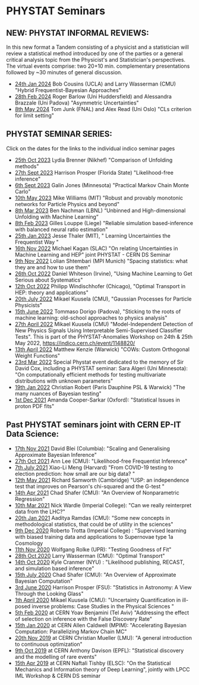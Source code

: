 # PHYSTAT Seminars

## **NEW**: PHYSTAT INFORMAL REVIEWS:

In this new format a Tandem consisting of a physicist and a statistician will review a statistical method introduced by one of the parties or a general critical analysis topic from the Physicist's and Statistician's perspectives. The virtual events comprise: two 20+10 min. complementary presentations followed by ~30 minutes of general discussion.

  * [24th Jan 2024](https://indico.cern.ch/event/1356298/) Bob Cousins (UCLA) and Larry Wasserman (CMU) "Hybrid Frequentist-Bayesian Approaches"
  * [28th Feb 2024](https://indico.cern.ch/event/1356303/) Roger Barlow (Uni Huddersfield) and Alessandra Brazzale (Uni Padova) "Asymmetric Uncertainties"
  *  [8th May 2024](https://indico.cern.ch/event/1357458/) Tom Junk (FNAL) and Alex Read (Uni Oslo) "CLs criterion for limit setting"

## PHYSTAT SEMINAR SERIES: 

Click on the dates for the links to the individual indico seminar pages

   * [25th Oct 2023](https://indico.cern.ch/event/1328619/)    Lydia Brenner (Nikhef) "Comparison of Unfolding methods"
   * [27th Sept 2023](https://indico.cern.ch/event/1320100/)     Harrison Prosper (Florida State) "Likelihood-free inference"
   * [6th Sept 2023](https://indico.cern.ch/event/1315922/)      Galin Jones (Minnesota) "Practical Markov Chain Monte Carlo"
   * [10th May 2023](https://indico.cern.ch/event/1282061/)     Mike Williams (MIT) "Robust and provably monotonic networks for Particle Physics and beyond"
   * [8th Mar 2023](https://indico.cern.ch/event/1257370/)       Ben Nachman  (LBNL) “Unbinned and High-dimensional Unfolding with Machine Learning“
   * [8th Feb 2023](https://indico.cern.ch/event/1204236/)       Gilles Louppe (Liege) "Reliable simulation based-inference with balanced neural ratio estimation"
   * [25th Jan 2023](https://indico.cern.ch/event/1203477/)      Jesse Thaler (MIT),  " Learning Uncertainties the Frequentist Way "     
   * [16th Nov 2022](https://indico.cern.ch/event/1212046/)      Michael Kagan (SLAC) "On relating Uncertainties in Machine Learning and HEP"  joint PHYSTAT -  CERN DS Seminar
   * [9th Nov 2022](https://indico.cern.ch/event/1203475/)       Lolian Shtembari (MPI Munich) "Spacing statistics: what they are and how to use them"
   * [26th Oct 2022](https://indico.cern.ch/event/1172085/)      Daniel Whiteson (Irvine), "Using Machine Learning to Get Serious about Systematics"
   * [12th Oct 2022](https://indico.cern.ch/event/1203474/)      Philipp Windischhofer (Chicago), "Optimal Transport in HEP: theory and applications"
   * [20th July 2022](https://indico.cern.ch/event/1169741/)      Mikael Kuusela (CMU), "Gaussian Processes for Particle Physicists"
   * [15th June 2022](https://indico.cern.ch/event/1169738/)    Tommaso Dorigo (Padova), "Sticking to the roots of machine learning: old-school approaches to physics analysis"
   * [27th April 2022](https://indico.cern.ch/event/1148820/)    Mikael Kuusela (CMU) "Model-Independent Detection of New Physics Signals Using Interpretable Semi-Supervised Classifier Tests". This is part of the PHYSTAT-Anomalies Workshop on 24th & 25th May 2022, https://indico.cern.ch/event/1148820/ 
   * [13th April 2022](https://indico.cern.ch/event/1148823/)     Matthew Kenzie (Warwick) "COWs: Custom Orthogonal Weight Functions" 
   * [23rd Mar 2022](https://indico.cern.ch/event/1130770/)     Special Phystat event dedicated to the memory of Sir David Cox, including a PHYSTAT seminar:
      Sara Algeri (Uni Minnesota): "On computationally efficient methods for testing multivariate distributions with unknown parameters"
   * [19th Jan 2022](https://indico.cern.ch/event/1112438/)      Christian Robert (Paris Dauphine PSL & Warwick) "The many nuances of Bayesian testing"
   * [1st Dec 2021](https://indico.cern.ch/event/1088026/)        Amanda Cooper-Sarkar (Oxford): "Statistical Issues in proton PDF fits"


## Past PHYSTAT seminars joint with CERN EP-IT Data Science:  

   * [17th Nov 2021](https://indico.cern.ch/event/1083323/)   David Blei (Columbia): "Scaling and Generalising Approximate Bayesian Inference"
   * [27th Oct 2021](https://indico.cern.ch/event/1085699/)    Ann Lee (CMU): "Likelihood-free Frequentist Inference"
   * [7th July 2021](https://indico.cern.ch/event/1050955/)      Xiao-Li Meng (Harvard) "From COVID-19 testing to election prediction: how small are our big data? "
   * [12th May 2021](https://indico.cern.ch/event/1036527/)   Richard Samworth (Cambridge)  "USP: an independence test that improves on Pearson's chi-squared and the G-test "
   * [14th Apr 2021](https://indico.cern.ch/event/1027448/)    Chad Shafer (CMU):  "An Overview of Nonparametric Regression"
   * [10th Mar 2021](https://indico.cern.ch/event/1012319/)   Nick Wardle (Imperial College):  "Can we really reinterpret data from the LHC?"
   * [20th Jan 2021](https://indico.cern.ch/event/995950/)    Aaditya Ramdas (CMU): "Some new concepts in methodological statistics, that could be of utility in the sciences"
   * [9th Dec 2020](https://indico.cern.ch/event/977392/)    Roberto Trotta (Imperial College) : "Supervised learning  with biased training data and applications to Supernovae type 1a Cosmology
   * [11th Nov 2020](https://indico.cern.ch/event/972293/)   Wolfgang Rolke (UPR):  "Testing Goodness of Fit"
   * [28th Oct 2020](https://indico.cern.ch/event/968985/)    Larry Wasserman (CMU): "Optimal Transport"
   * [14th Oct 2020](https://indico.cern.ch/event/962997/)    Kyle Cranmer (NYU) : "Likelihood publishing, RECAST, and simulation based inference"
   * [15th July 2020](https://indico.cern.ch/event/937896/)    Chad Shafer (CMU): "An Overview of Approximate Bayesian Computation"
   * [3rd June 2020](https://indico.cern.ch/event/920953/)   Harrison Prosper (FSU): "Statistics in Astronomy: A View Through the Looking Glass"
   * [1th April 2020](https://indico.cern.ch/event/882374/)    Mikael Kuusela (CMU): "Uncertainty Quantification  in ill-posed inverse problems: Case Studies in the Physical Sciences "
   * [5th Feb 2020](https://indico.cern.ch/event/842572/) at CERN     Yoav Benjamini (Tel Aviv)  "Addressing the effect of selection on inference with the False Discovery Rate"
   * [15th Jan 2020](https://indico.cern.ch/event/920953/) at CERN    Allen Caldwell (MPIM): "Accelerating Bayesian Computation: Parallelizing Markov Chain MC"
   * [20th Nov 2019](https://indico.cern.ch/event/839925/) at CERN  Christian Mueller (LMU): "A general introduction to continuous optimization"
   * [9th Oct 2019](https://indico.cern.ch/event/837050/) at CERN    Anthony Davison (EPFL): "Statistical discovery and the modelling of rare events"
   * [15th Apr 2019](https://indico.cern.ch/event/766872/contributions/3287979/) at CERN    Naftali Tishby (ELSC): "On the Statistical Mechanics and Information theory of Deep Learning", jointly with LPCC IML Workshop & CERN DS seminar
